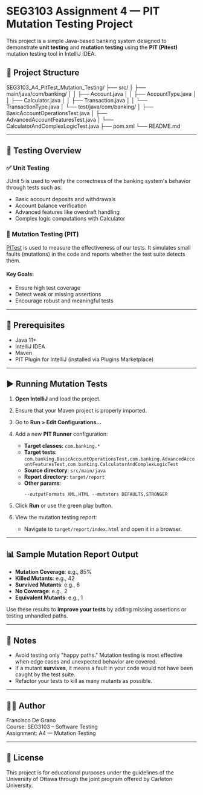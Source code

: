 # SEG3103 Assignment 4 — PIT Mutation Testing Project

This project is a simple Java-based banking system designed to demonstrate **unit testing** and **mutation testing** using the **PIT (Pitest)** mutation testing tool in IntelliJ IDEA.

## 📁 Project Structure

SEG3103_A4_PitTest_Mutation_Testing/
├── src/
│ ├── main/java/com/banking/
│ │ ├── Account.java
│ │ ├── AccountType.java
│ │ ├── Calculator.java
│ │ ├── Transaction.java
│ │ └── TransactionType.java
│ └── test/java/com/banking/
│ ├── BasicAccountOperationsTest.java
│ ├── AdvancedAccountFeaturesTest.java
│ └── CalculatorAndComplexLogicTest.java
├── pom.xml
└── README.md


---

## 🧪 Testing Overview

### ✅ Unit Testing
JUnit 5 is used to verify the correctness of the banking system's behavior through tests such as:
- Basic account deposits and withdrawals
- Account balance verification
- Advanced features like overdraft handling
- Complex logic computations with Calculator

### 🔬 Mutation Testing (PIT)
[PITest](https://pitest.org/) is used to measure the effectiveness of our tests. It simulates small faults (mutations) in the code and reports whether the test suite detects them.

#### Key Goals:
- Ensure high test coverage
- Detect weak or missing assertions
- Encourage robust and meaningful tests

---

## 🧰 Prerequisites

- Java 11+
- IntelliJ IDEA
- Maven
- PIT Plugin for IntelliJ (installed via Plugins Marketplace)

---

## ▶️ Running Mutation Tests

1. **Open IntelliJ** and load the project.
2. Ensure that your Maven project is properly imported.
3. Go to **Run > Edit Configurations…**
4. Add a new **PIT Runner** configuration:
    - **Target classes**: `com.banking.*`
    - **Target tests**: `com.banking.BasicAccountOperationsTest,com.banking.AdvancedAccountFeaturesTest,com.banking.CalculatorAndComplexLogicTest`
    - **Source directory**: `src/main/java`
    - **Report directory**: `target/report`
    - **Other params**:
      ```
      --outputFormats XML,HTML --mutators DEFAULTS,STRONGER
      ```
5. Click **Run** or use the green play button.

6. View the mutation testing report:
    - Navigate to `target/report/index.html` and open it in a browser.

---

## 📊 Sample Mutation Report Output

- **Mutation Coverage**: e.g., 85%
- **Killed Mutants**: e.g., 42
- **Survived Mutants**: e.g., 6
- **No Coverage**: e.g., 2
- **Equivalent Mutants**: e.g., 1

Use these results to **improve your tests** by adding missing assertions or testing unhandled paths.

---

## 📌 Notes

- Avoid testing only "happy paths." Mutation testing is most effective when edge cases and unexpected behavior are covered.
- If a mutant **survives**, it means a fault in your code would not have been caught by the test suite.
- Refactor your tests to kill as many mutants as possible.

---

## 👨‍💻 Author

Francisco De Grano  
Course: SEG3103 – Software Testing  
Assignment: A4 — Mutation Testing

---

## 📄 License

This project is for educational purposes under the guidelines of the University of Ottawa through the joint program offered by Carleton University.
